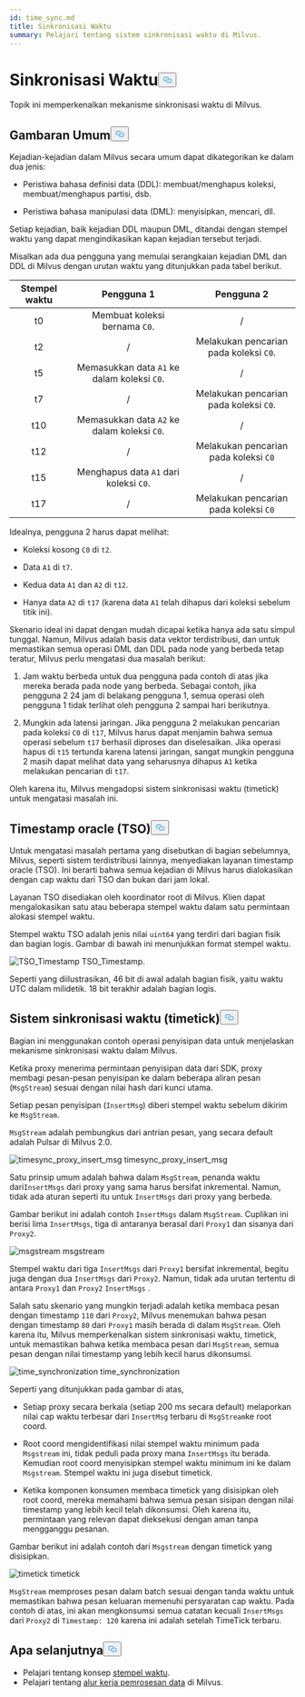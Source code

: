 ```yaml
---
id: time_sync.md
title: Sinkronisasi Waktu
summary: Pelajari tentang sistem sinkronisasi waktu di Milvus.
---
```

<h1 id="Time-Synchronization" class="common-anchor-header">Sinkronisasi Waktu<button data-href="#Time-Synchronization" class="anchor-icon" translate="no">
      <svg translate="no"
        aria-hidden="true"
        focusable="false"
        height="20"
        version="1.1"
        viewBox="0 0 16 16"
        width="16"
      >
        <path
          fill="#0092E4"
          fill-rule="evenodd"
          d="M4 9h1v1H4c-1.5 0-3-1.69-3-3.5S2.55 3 4 3h4c1.45 0 3 1.69 3 3.5 0 1.41-.91 2.72-2 3.25V8.59c.58-.45 1-1.27 1-2.09C10 5.22 8.98 4 8 4H4c-.98 0-2 1.22-2 2.5S3 9 4 9zm9-3h-1v1h1c1 0 2 1.22 2 2.5S13.98 12 13 12H9c-.98 0-2-1.22-2-2.5 0-.83.42-1.64 1-2.09V6.25c-1.09.53-2 1.84-2 3.25C6 11.31 7.55 13 9 13h4c1.45 0 3-1.69 3-3.5S14.5 6 13 6z"
        ></path>
      </svg>
    </button></h1><p>Topik ini memperkenalkan mekanisme sinkronisasi waktu di Milvus.</p>
<h2 id="Overview" class="common-anchor-header">Gambaran Umum<button data-href="#Overview" class="anchor-icon" translate="no">
      <svg translate="no"
        aria-hidden="true"
        focusable="false"
        height="20"
        version="1.1"
        viewBox="0 0 16 16"
        width="16"
      >
        <path
          fill="#0092E4"
          fill-rule="evenodd"
          d="M4 9h1v1H4c-1.5 0-3-1.69-3-3.5S2.55 3 4 3h4c1.45 0 3 1.69 3 3.5 0 1.41-.91 2.72-2 3.25V8.59c.58-.45 1-1.27 1-2.09C10 5.22 8.98 4 8 4H4c-.98 0-2 1.22-2 2.5S3 9 4 9zm9-3h-1v1h1c1 0 2 1.22 2 2.5S13.98 12 13 12H9c-.98 0-2-1.22-2-2.5 0-.83.42-1.64 1-2.09V6.25c-1.09.53-2 1.84-2 3.25C6 11.31 7.55 13 9 13h4c1.45 0 3-1.69 3-3.5S14.5 6 13 6z"
        ></path>
      </svg>
    </button></h2><p>Kejadian-kejadian dalam Milvus secara umum dapat dikategorikan ke dalam dua jenis:</p>
<ul>
<li><p>Peristiwa bahasa definisi data (DDL): membuat/menghapus koleksi, membuat/menghapus partisi, dsb.</p></li>
<li><p>Peristiwa bahasa manipulasi data (DML): menyisipkan, mencari, dll.</p></li>
</ul>
<p>Setiap kejadian, baik kejadian DDL maupun DML, ditandai dengan stempel waktu yang dapat mengindikasikan kapan kejadian tersebut terjadi.</p>
<p>Misalkan ada dua pengguna yang memulai serangkaian kejadian DML dan DDL di Milvus dengan urutan waktu yang ditunjukkan pada tabel berikut.</p>
<table>
<thead>
<tr><th style="text-align:center">Stempel waktu</th><th style="text-align:center">Pengguna 1</th><th style="text-align:center">Pengguna 2</th></tr>
</thead>
<tbody>
<tr><td style="text-align:center">t0</td><td style="text-align:center">Membuat koleksi bernama <code translate="no">C0</code>.</td><td style="text-align:center">/</td></tr>
<tr><td style="text-align:center">t2</td><td style="text-align:center">/</td><td style="text-align:center">Melakukan pencarian pada koleksi <code translate="no">C0</code>.</td></tr>
<tr><td style="text-align:center">t5</td><td style="text-align:center">Memasukkan data <code translate="no">A1</code> ke dalam koleksi <code translate="no">C0</code>.</td><td style="text-align:center">/</td></tr>
<tr><td style="text-align:center">t7</td><td style="text-align:center">/</td><td style="text-align:center">Melakukan pencarian pada koleksi <code translate="no">C0</code>.</td></tr>
<tr><td style="text-align:center">t10</td><td style="text-align:center">Memasukkan data <code translate="no">A2</code> ke dalam koleksi <code translate="no">C0</code>.</td><td style="text-align:center">/</td></tr>
<tr><td style="text-align:center">t12</td><td style="text-align:center">/</td><td style="text-align:center">Melakukan pencarian pada koleksi <code translate="no">C0</code></td></tr>
<tr><td style="text-align:center">t15</td><td style="text-align:center">Menghapus data <code translate="no">A1</code> dari koleksi <code translate="no">C0</code>.</td><td style="text-align:center">/</td></tr>
<tr><td style="text-align:center">t17</td><td style="text-align:center">/</td><td style="text-align:center">Melakukan pencarian pada koleksi <code translate="no">C0</code></td></tr>
</tbody>
</table>
<p>Idealnya, pengguna 2 harus dapat melihat:</p>
<ul>
<li><p>Koleksi kosong <code translate="no">C0</code> di <code translate="no">t2</code>.</p></li>
<li><p>Data <code translate="no">A1</code> di <code translate="no">t7</code>.</p></li>
<li><p>Kedua data <code translate="no">A1</code> dan <code translate="no">A2</code> di <code translate="no">t12</code>.</p></li>
<li><p>Hanya data <code translate="no">A2</code> di <code translate="no">t17</code> (karena data <code translate="no">A1</code> telah dihapus dari koleksi sebelum titik ini).</p></li>
</ul>
<p>Skenario ideal ini dapat dengan mudah dicapai ketika hanya ada satu simpul tunggal. Namun, Milvus adalah basis data vektor terdistribusi, dan untuk memastikan semua operasi DML dan DDL pada node yang berbeda tetap teratur, Milvus perlu mengatasi dua masalah berikut:</p>
<ol>
<li><p>Jam waktu berbeda untuk dua pengguna pada contoh di atas jika mereka berada pada node yang berbeda. Sebagai contoh, jika pengguna 2 24 jam di belakang pengguna 1, semua operasi oleh pengguna 1 tidak terlihat oleh pengguna 2 sampai hari berikutnya.</p></li>
<li><p>Mungkin ada latensi jaringan. Jika pengguna 2 melakukan pencarian pada koleksi <code translate="no">C0</code> di <code translate="no">t17</code>, Milvus harus dapat menjamin bahwa semua operasi sebelum <code translate="no">t17</code> berhasil diproses dan diselesaikan. Jika operasi hapus di <code translate="no">t15</code> tertunda karena latensi jaringan, sangat mungkin pengguna 2 masih dapat melihat data yang seharusnya dihapus <code translate="no">A1</code> ketika melakukan pencarian di <code translate="no">t17</code>.</p></li>
</ol>
<p>Oleh karena itu, Milvus mengadopsi sistem sinkronisasi waktu (timetick) untuk mengatasi masalah ini.</p>
<h2 id="Timestamp-oracle-TSO" class="common-anchor-header">Timestamp oracle (TSO)<button data-href="#Timestamp-oracle-TSO" class="anchor-icon" translate="no">
      <svg translate="no"
        aria-hidden="true"
        focusable="false"
        height="20"
        version="1.1"
        viewBox="0 0 16 16"
        width="16"
      >
        <path
          fill="#0092E4"
          fill-rule="evenodd"
          d="M4 9h1v1H4c-1.5 0-3-1.69-3-3.5S2.55 3 4 3h4c1.45 0 3 1.69 3 3.5 0 1.41-.91 2.72-2 3.25V8.59c.58-.45 1-1.27 1-2.09C10 5.22 8.98 4 8 4H4c-.98 0-2 1.22-2 2.5S3 9 4 9zm9-3h-1v1h1c1 0 2 1.22 2 2.5S13.98 12 13 12H9c-.98 0-2-1.22-2-2.5 0-.83.42-1.64 1-2.09V6.25c-1.09.53-2 1.84-2 3.25C6 11.31 7.55 13 9 13h4c1.45 0 3-1.69 3-3.5S14.5 6 13 6z"
        ></path>
      </svg>
    </button></h2><p>Untuk mengatasi masalah pertama yang disebutkan di bagian sebelumnya, Milvus, seperti sistem terdistribusi lainnya, menyediakan layanan timestamp oracle (TSO). Ini berarti bahwa semua kejadian di Milvus harus dialokasikan dengan cap waktu dari TSO dan bukan dari jam lokal.</p>
<p>Layanan TSO disediakan oleh koordinator root di Milvus. Klien dapat mengalokasikan satu atau beberapa stempel waktu dalam satu permintaan alokasi stempel waktu.</p>
<p>Stempel waktu TSO adalah jenis nilai <code translate="no">uint64</code> yang terdiri dari bagian fisik dan bagian logis. Gambar di bawah ini menunjukkan format stempel waktu.</p>
<p>
  
   <span class="img-wrapper"> <img translate="no" src="/docs/v2.6.x/assets/TSO_Timestamp.png" alt="TSO_Timestamp" class="doc-image" id="tso_timestamp" />
   </span> <span class="img-wrapper"> <span>TSO_Timestamp</span>. </span></p>
<p>Seperti yang diilustrasikan, 46 bit di awal adalah bagian fisik, yaitu waktu UTC dalam milidetik. 18 bit terakhir adalah bagian logis.</p>
<h2 id="Time-synchronization-system-timetick" class="common-anchor-header">Sistem sinkronisasi waktu (timetick)<button data-href="#Time-synchronization-system-timetick" class="anchor-icon" translate="no">
      <svg translate="no"
        aria-hidden="true"
        focusable="false"
        height="20"
        version="1.1"
        viewBox="0 0 16 16"
        width="16"
      >
        <path
          fill="#0092E4"
          fill-rule="evenodd"
          d="M4 9h1v1H4c-1.5 0-3-1.69-3-3.5S2.55 3 4 3h4c1.45 0 3 1.69 3 3.5 0 1.41-.91 2.72-2 3.25V8.59c.58-.45 1-1.27 1-2.09C10 5.22 8.98 4 8 4H4c-.98 0-2 1.22-2 2.5S3 9 4 9zm9-3h-1v1h1c1 0 2 1.22 2 2.5S13.98 12 13 12H9c-.98 0-2-1.22-2-2.5 0-.83.42-1.64 1-2.09V6.25c-1.09.53-2 1.84-2 3.25C6 11.31 7.55 13 9 13h4c1.45 0 3-1.69 3-3.5S14.5 6 13 6z"
        ></path>
      </svg>
    </button></h2><p>Bagian ini menggunakan contoh operasi penyisipan data untuk menjelaskan mekanisme sinkronisasi waktu dalam Milvus.</p>
<p>Ketika proxy menerima permintaan penyisipan data dari SDK, proxy membagi pesan-pesan penyisipan ke dalam beberapa aliran pesan (<code translate="no">MsgStream</code>) sesuai dengan nilai hash dari kunci utama.</p>
<p>Setiap pesan penyisipan (<code translate="no">InsertMsg</code>) diberi stempel waktu sebelum dikirim ke <code translate="no">MsgStream</code>.</p>
<div class="alert note">
  <code translate="no">MsgStream</code> adalah pembungkus dari antrian pesan, yang secara default adalah Pulsar di Milvus 2.0.</div>
<p>
  
   <span class="img-wrapper"> <img translate="no" src="/docs/v2.6.x/assets/timesync_proxy_insert_msg.png" alt="timesync_proxy_insert_msg" class="doc-image" id="timesync_proxy_insert_msg" />
   </span> <span class="img-wrapper"> <span>timesync_proxy_insert_msg</span> </span></p>
<p>Satu prinsip umum adalah bahwa dalam <code translate="no">MsgStream</code>, penanda waktu dari<code translate="no">InsertMsgs</code> dari proxy yang sama harus bersifat inkremental. Namun, tidak ada aturan seperti itu untuk <code translate="no">InsertMsgs</code> dari proxy yang berbeda.</p>
<p>Gambar berikut ini adalah contoh <code translate="no">InsertMsgs</code> dalam <code translate="no">MsgStream</code>. Cuplikan ini berisi lima <code translate="no">InsertMsgs</code>, tiga di antaranya berasal dari <code translate="no">Proxy1</code> dan sisanya dari <code translate="no">Proxy2</code>.</p>
<p>
  
   <span class="img-wrapper"> <img translate="no" src="/docs/v2.6.x/assets/msgstream.png" alt="msgstream" class="doc-image" id="msgstream" />
   </span> <span class="img-wrapper"> <span>msgstream</span> </span></p>
<p>Stempel waktu dari tiga <code translate="no">InsertMsgs</code> dari <code translate="no">Proxy1</code> bersifat inkremental, begitu juga dengan dua <code translate="no">InsertMsgs</code> dari <code translate="no">Proxy2</code>. Namun, tidak ada urutan tertentu di antara <code translate="no">Proxy1</code> dan <code translate="no">Proxy2</code> <code translate="no">InsertMsgs</code> .</p>
<p>Salah satu skenario yang mungkin terjadi adalah ketika membaca pesan dengan timestamp <code translate="no">110</code> dari <code translate="no">Proxy2</code>, Milvus menemukan bahwa pesan dengan timestamp <code translate="no">80</code> dari <code translate="no">Proxy1</code> masih berada di dalam <code translate="no">MsgStream</code>. Oleh karena itu, Milvus memperkenalkan sistem sinkronisasi waktu, timetick, untuk memastikan bahwa ketika membaca pesan dari <code translate="no">MsgStream</code>, semua pesan dengan nilai timestamp yang lebih kecil harus dikonsumsi.</p>
<p>
  
   <span class="img-wrapper"> <img translate="no" src="/docs/v2.6.x/assets/time_synchronization.png" alt="time_synchronization" class="doc-image" id="time_synchronization" />
   </span> <span class="img-wrapper"> <span>time_synchronization</span> </span></p>
<p>Seperti yang ditunjukkan pada gambar di atas,</p>
<ul>
<li><p>Setiap proxy secara berkala (setiap 200 ms secara default) melaporkan nilai cap waktu terbesar dari <code translate="no">InsertMsg</code> terbaru di <code translate="no">MsgStream</code>ke root coord.</p></li>
<li><p>Root coord mengidentifikasi nilai stempel waktu minimum pada <code translate="no">Msgstream</code> ini, tidak peduli pada proxy mana <code translate="no">InsertMsgs</code> itu berada. Kemudian root coord menyisipkan stempel waktu minimum ini ke dalam <code translate="no">Msgstream</code>. Stempel waktu ini juga disebut timetick.</p></li>
<li><p>Ketika komponen konsumen membaca timetick yang disisipkan oleh root coord, mereka memahami bahwa semua pesan sisipan dengan nilai timestamp yang lebih kecil telah dikonsumsi. Oleh karena itu, permintaan yang relevan dapat dieksekusi dengan aman tanpa mengganggu pesanan.</p></li>
</ul>
<p>Gambar berikut ini adalah contoh dari <code translate="no">Msgstream</code> dengan timetick yang disisipkan.</p>
<p>
  
   <span class="img-wrapper"> <img translate="no" src="/docs/v2.6.x/assets/timetick.png" alt="timetick" class="doc-image" id="timetick" />
   </span> <span class="img-wrapper"> <span>timetick</span> </span></p>
<p><code translate="no">MsgStream</code> memproses pesan dalam batch sesuai dengan tanda waktu untuk memastikan bahwa pesan keluaran memenuhi persyaratan cap waktu. Pada contoh di atas, ini akan mengkonsumsi semua catatan kecuali <code translate="no">InsertMsgs</code> dari <code translate="no">Proxy2</code> di <code translate="no">Timestamp: 120</code> karena ini adalah setelah TimeTick terbaru.</p>
<h2 id="Whats-next" class="common-anchor-header">Apa selanjutnya<button data-href="#Whats-next" class="anchor-icon" translate="no">
      <svg translate="no"
        aria-hidden="true"
        focusable="false"
        height="20"
        version="1.1"
        viewBox="0 0 16 16"
        width="16"
      >
        <path
          fill="#0092E4"
          fill-rule="evenodd"
          d="M4 9h1v1H4c-1.5 0-3-1.69-3-3.5S2.55 3 4 3h4c1.45 0 3 1.69 3 3.5 0 1.41-.91 2.72-2 3.25V8.59c.58-.45 1-1.27 1-2.09C10 5.22 8.98 4 8 4H4c-.98 0-2 1.22-2 2.5S3 9 4 9zm9-3h-1v1h1c1 0 2 1.22 2 2.5S13.98 12 13 12H9c-.98 0-2-1.22-2-2.5 0-.83.42-1.64 1-2.09V6.25c-1.09.53-2 1.84-2 3.25C6 11.31 7.55 13 9 13h4c1.45 0 3-1.69 3-3.5S14.5 6 13 6z"
        ></path>
      </svg>
    </button></h2><ul>
<li>Pelajari tentang konsep <a href="/docs/id/timestamp.md">stempel waktu</a>.</li>
<li>Pelajari tentang <a href="/docs/id/data_processing.md">alur kerja pemrosesan data</a> di Milvus.</li>
</ul>
